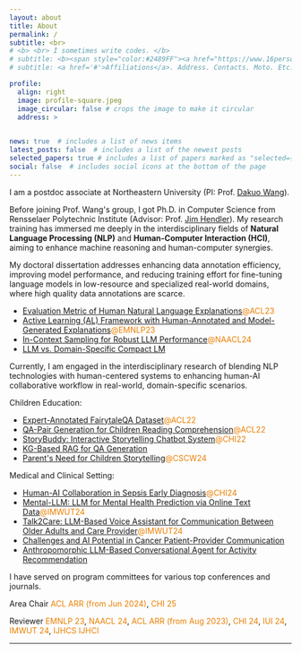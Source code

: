 ```yaml
---
layout: about
title: About
permalink: /
subtitle: <br>
# <b> <br> I sometimes write codes. </b>
# subtitle: <b><span style="color:#2489FF"><a href="https://www.16personalities.com/intj-personality">INTJ</a></span> <br> I sometimes write codes. </b>
# subtitle: <a href='#'>Affiliations</a>. Address. Contacts. Moto. Etc.

profile:
  align: right
  image: profile-square.jpeg
  image_circular: false # crops the image to make it circular
  address: >
    

news: true  # includes a list of news items
latest_posts: false  # includes a list of the newest posts
selected_papers: true # includes a list of papers marked as "selected={true}"
social: false  # includes social icons at the bottom of the page
---
```




I am a postdoc associate at Northeastern University (PI: Prof. [Dakuo Wang](https://www.dakuowang.com/)).
<!-- My research lies at the intersection of **NLP** and **HCI**.  -->
Before joining Prof. Wang's group, I got Ph.D. in Computer Science from Rensselaer Polytechnic Institute (Advisor: Prof. [Jim Hendler](https://en.wikipedia.org/wiki/James_Hendler)). My research training has immersed me deeply in the interdisciplinary fields of **Natural Language Processing (NLP)** and **Human-Computer Interaction (HCI)**, aiming to enhance machine reasoning and human-computer synergies. 

My doctoral dissertation addresses enhancing data annotation efficiency, improving model performance, and reducing training effort for fine-tuning language models in low-resource and specialized real-world domains, where high quality data annotations are scarce. 
- [Evaluation Metric of Human Natural Language Explanations](https://aclanthology.org/2023.acl-long.821/)<span style="color:#EB7F00">@ACL23</span>
- [Active Learning (AL) Framework with Human-Annotated and Model-Generated Explanations](https://aclanthology.org/2023.findings-emnlp.778/)<span style="color:#EB7F00">@EMNLP23</span>
- [In-Context Sampling for Robust LLM Performance](https://arxiv.org/abs/2311.09782)<span style="color:#EB7F00">@NAACL24</span>
- [LLM vs. Domain-Specific Compact LM](https://arxiv.org/abs/2311.09825)

<!-- I propose a novel Active Learning (AL) architecture with an AL data sampling strategy that benefits from human-annotated and model-generated natural language explanations for data sampling and prediction ([AL Architecture](https://aclanthology.org/2023.findings-emnlp.778/)<span style="color:#EB7F00">@EMNLP23</span>, [Human Rationale Evaluation](https://aclanthology.org/2023.acl-long.821/)<span style="color:#EB7F00">@ACL23</span>). -->

<!-- I propose a novel dual-model Active Learning framework for fine-tuning domain-specific compact models with multi-modal human annotations and an innovative In-Context Sampling strategy to achieve robust domain-specific task performance without fine-tuning generic large language models. My research interests also encompass the design and development of language model-based systems for real-world applications. For example, I have worked on interactive storytelling systems to support parents in teaching children reading comprehension skills, imparting real-world knowledge beyond story content, and providing STEM education. -->

<!-- My dissertation focuses on *enhancing machine reasoning via Active Learning (AL) with human rationales* -- I propose a novel AL architecture with a diversity-based sampling strategy that generates and benefits from natural language explanations for data sampling and prediction ([AL Architecture](https://aclanthology.org/2023.findings-emnlp.778/)<span style="color:#EB7F00">@EMNLP23</span>, [Human Rationale Evaluation](https://aclanthology.org/2023.acl-long.821/)<span style="color:#EB7F00">@ACL23</span>) -->


<!-- Currently, I am engaged in postdoctoral training under Dr. Dakuo Wang, a leading research scientist in HCI, NLP, and Computer-Supported Cooperative Work (CSCW). This  -->
<!-- My postdoctoral training aims to broaden my scientific and practical knowledge in interdisciplinary research, blending technical innovation with human-centric applications.  -->


Currently, I am engaged in the interdisciplinary research of blending NLP technologies with human-centered systems to enhancing human-AI collaborative workflow in real-world, domain-specific scenarios.

Children Education:
- [Expert-Annotated FairytaleQA Dataset](https://aclanthology.org/2022.acl-long.34/)<span style="color:#EB7F00">@ACL22</span>
- [QA-Pair Generation for Children Reading Comprehension](https://aclanthology.org/2022.acl-long.54/)<span style="color:#EB7F00">@ACL22</span>
- [StoryBuddy: Interactive Storytelling Chatbot System](https://dl.acm.org/doi/abs/10.1145/3491102.3517479)<span style="color:#EB7F00">@CHI22<span>
- [KG-Based RAG for QA Generation](https://arxiv.org/abs/2311.09756)
- [Parent's Need for Children Storytelling](https://arxiv.org/abs/2401.13804)<span style="color:#EB7F00">@CSCW24<span>

Medical and Clinical Setting:
  - [Human-AI Collaboration in Sepsis Early Diagnosis](https://arxiv.org/abs/2309.12368)<span style="color:#EB7F00">@CHI24</span>
  - [Mental-LLM: LLM for Mental Health Prediction via Online Text Data](https://dl.acm.org/doi/abs/10.1145/3643540)<span style="color:#EB7F00">@IMWUT24</span>
  - [Talk2Care: LLM-Based Voice Assistant for Communication Between Older Adults and Care Provider](https://dl.acm.org/doi/10.1145/3659625)<span style="color:#EB7F00">@IMWUT24</span>
  - [Challenges and AI Potential in Cancer Patient-Provider Communication](https://arxiv.org/abs/2404.13409)
  - [Anthropomorphic LLM-Based Conversational Agent for Activity Recommendation](https://arxiv.org/abs/2405.13803)



<!-- , I am continue to design and develop language model systems for real-world applications, adhering to human-centered design principles. These systems will address challenges and needs in real-world scenarios for various stakeholders, with a special focus on creating human-centered AI solutions that support clinical decision-making, older adult healthcare, children's education, and ethical technology use. -->
<!-- My long-term research goals include becoming an independent researcher and developing domain-specialized and personalized human-centered AI systems to facilitate human decision-making and workflow in real-world scenarios through more nuanced and helpful interactions. Additionally, I am interested in investigating difficulties in human-human communication and collaboration and designing, developing, and evaluating language model-based assistant tools to improve human communication. -->






<!-- <span style="color:#9747FF"></span> -->
<!-- I strive to **enhance human-AI collaborative workflow with NLP system in real-world, domain-specific scenarios**. To list a few:
- Medical & Clinical  -->
  <!-- - [Sepsis Early Diagnosis](https://arxiv.org/abs/2309.12368)<span style="color:#EB7F00">@CHI24</span>
  - [Mental-LLM](https://arxiv.org/abs/2307.14385)<span style="color:#EB7F00">@IMWUT24</span>
  - Patient-Provider Communication ([Remote Patient Monitoring for Older Adults](https://arxiv.org/abs/2309.09357)<span style="color:#EB7F00">@IMWUT24</span>, Post-Treatment Cancer Patient)
 -->

<!-- - Children Education 
  - [FairytaleQA Dataset](https://aclanthology.org/2022.acl-long.34/)<span style="color:#EB7F00">@ACL22</span>
  - [Children QA Generation](https://aclanthology.org/2022.acl-long.54/)<span style="color:#EB7F00">@ACL22</span>
  - [StoryBuddy](https://dl.acm.org/doi/abs/10.1145/3491102.3517479)<span style="color:#EB7F00">@CHI22<span>
  - [KG-Based RAG for QA Generation](https://arxiv.org/abs/2311.09756)
  - [Parent's Need for Children Storytelling](https://arxiv.org/abs/2401.13804)) -->


<!-- My research interests also extend to **exploring efficient development and utilization of NLP models**, including -->
<!-- - [In-Context Sampling for LLMs](https://arxiv.org/abs/2311.09782)<span style="color:#EB7F00">@NAACL24</span> -->
<!-- - [LLM vs. Domain-Specific Compact LM](https://arxiv.org/abs/2311.09825) -->

I have served on program committees for various top conferences and journals.

Area Chair
<span style="color:#EB7F00">ACL ARR (from Jun 2024)</span>, 
<span style="color:#EB7F00">CHI 25</span>

Reviewer
<span style="color:#EB7F00">EMNLP 23</span>, 
<span style="color:#EB7F00">NAACL 24</span>, 
<span style="color:#EB7F00">ACL ARR (from Aug 2023)</span>, 
<span style="color:#EB7F00">CHI 24</span>, 
<span style="color:#EB7F00">IUI 24</span>, 
<span style="color:#EB7F00">IMWUT 24</span>, 
<span style="color:#EB7F00">IJHCS</span>
<span style="color:#EB7F00">IJHCI</span>






<!-- In addition, I am devoted to <span style="color:#EB7F00">build LLM-Simulated human agents</span> for different populations and domains.  -->
 


***


<!-- - **Postdoc Researcher** at Northeastern University (PI: Prof. [Dakuo Wang](https://www.dakuowang.com/)). -->

<!-- - **Ph.D. in Computer Science** at Rensselaer Polytechnic Institute (Advisor: Prof. [Jim Hendler](https://en.wikipedia.org/wiki/James_Hendler)). 

- **M.S. in Information Technology** at Rensselaer Polytechnic Institute.

- **B.S. in Computer Enginnering** at Rensselaer Polytechnic Institute.

 -->


